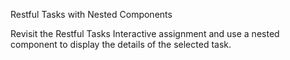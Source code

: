 Restful Tasks with Nested Components

Revisit the Restful Tasks Interactive assignment and use a nested component to display the details of the selected task.